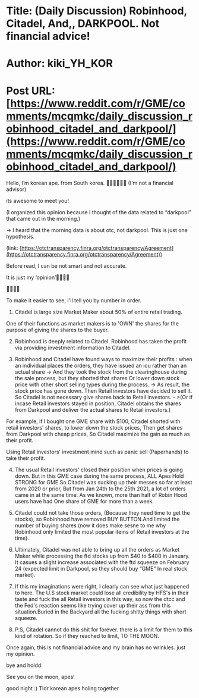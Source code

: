 # Title: (Daily Discussion) Robinhood, Citadel, And,, DARKPOOL. Not financial advice!
# Author: kiki_YH_KOR
# Post URL: [https://www.reddit.com/r/GME/comments/mcqmkc/daily_discussion_robinhood_citadel_and_darkpool/](https://www.reddit.com/r/GME/comments/mcqmkc/daily_discussion_robinhood_citadel_and_darkpool/)


Hello, I’m korean ape. from South korea. 🚀🚀🚀🚀🚀🚀 (I'm not a financial advisor)

its awesome to meet you!

(I organized this opinion because I thought of the data related to “darkpool” that came out in the morning.)

\->   I heard that the morning data is about otc, not darkpool. This is just one hypothesis. 

(link: [https://otctransparency.finra.org/otctransparency/Agreement](https://otctransparency.finra.org/otctransparency/Agreement))

Before read, I can be not smart and not accurate.

It is just my ‘opinion’🚀🚀🚀🚀

🚀🚀🚀🚀

To make it easier to see, I'll tell you by number in order.

1. Citadel is large size Market Maker about 50% of entire retail trading.

One of their functions as market makers is to 'OWN' the shares for the purpose of giving the shares to the buyer.

2. Robinhood is deeply related to Citadel. Robinhood has taken the profit via providing investment information to Citadel.

3. Robinhood and Citadel have found ways to maximize their profits : when an individual places the orders, they have issued an iou rather than an actual share -> And they took the stock from the clearinghouse during the sale process, but they shorted that shares Or lower down stock price with other short selling types during the process. -> As result, the stock price has gone down. Then Retail investors have decided to sell it. So Citadel is not necessary give shares back to Retail investors. - >(Or if incase Retail investors stayed in position, Citadel obtains the shares from Darkpool and deliver the actual shares to Retail investors.)

For example, if I bought one GME share with $100, Citadel shorted with retail investors' shares, to lower down the stock prices, Then get shares from Darkpool with cheap prices, So Citadel maximize the gain as much as their profit.

Using Retail investors' investment mind such as panic sell (Paperhands) to take their profit.

4. The usual Retail investors' closed their position when prices is going down. But in this GME case during the same process, ALL Apes Hold STRONG for GME.So Citadel was sucking up their messes so far at least from 2020 or prior, But from Jan 24th to the 25th 2021, a lot of orders came in at the same time. As we known, more than half of Robin Hood users have had One share of GME for more than a week.

5. Citadel could not take those orders, (Because they need time to get the stocks), so Robinhood have removed BUY BUTTON.And limited the number of buying shares (now it does make sesne to me why Robinhood only limited the most popular items of Retail investors at the time).

6. Ultimately, Citadel was not able to bring up all the orders as Market Maker while processing the ftd stocks up from $40 to $400 in January. It casues a slight increase associated with the ftd squeeze on February 24 (expected limit in Darkpool, so they should buy “GME” In real stock market).

7. If this my imaginations were right, I clearly can see what just happened to here. The U.S stock market could lose all credibility by HFS's in their taste and fuck the all Retail investors in this way, so now the dtcc and the Fed's reaction seems like trying cover up their ass from this situation.Buried in the Backyard all the fucking shitty things with short squeeze.

8. P.S, Citadel cannot do this shit for forever. there is a limit for them to this kind of rotation. So if they reached to limit, TO THE MOON.

Once again, this is not financial advice and my brain has no wrinkles. just my opinion.

bye and holdd

See you on the moon, apes!

good night :)  Tldr korean apes holing together